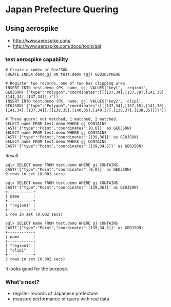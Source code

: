 # Japan Prefecture Quering

## Using aerospike

*   http://www.aerospike.com/
*   http://www.aerospike.com/docs/tools/aql

### test aerospike capability

```
# Create a index of GeoJSON
CREATE INDEX demo_gj ON test.demo (gj) GEO2DSPHERE

# Register two records, one of two has clipping area.
INSERT INTO test.demo (PK, name, gj) VALUES('key1', 'region1', GEOJSON('{"type":"Polygon","coordinates":[[[137,34],[137,38],[141,38],[141,34],[137,34]]]}'))
INSERT INTO test.demo (PK, name, gj) VALUES('key2', 'clip1', GEOJSON('{"type":"Polygon","coordinates":[[[137,34],[137,38],[141,38],[141,34],[137,34]],[[138,35],[140,35],[140,37],[138,37],[138,35]]]}'))

# Three query: not matched, 1 matched, 2 matched.
SELECT name FROM test.demo WHERE gj CONTAINS CAST('{"type":"Point","coordinates":[0,0]}' as GEOJSON)
SELECT name FROM test.demo WHERE gj CONTAINS CAST('{"type":"Point","coordinates":[139,36]}' as GEOJSON)
SELECT name FROM test.demo WHERE gj CONTAINS CAST('{"type":"Point","coordinates":[139,34.5]}' as GEOJSON)
```

Result

```
aql> SELECT name FROM test.demo WHERE gj CONTAINS CAST('{"type":"Point","coordinates":[0,0]}' as GEOJSON)
0 rows in set (0.001 secs)

aql> SELECT name FROM test.demo WHERE gj CONTAINS CAST('{"type":"Point","coordinates":[139,36]}' as GEOJSON)
+-----------+
| name      |
+-----------+
| "region1" |
+-----------+
1 row in set (0.002 secs)

aql> SELECT name FROM test.demo WHERE gj CONTAINS CAST('{"type":"Point","coordinates":[139,34.5]}' as GEOJSON)
+-----------+
| name      |
+-----------+
| "region1" |
| "clip1"   |
+-----------+
2 rows in set (0.002 secs)
```

It looks good for the purpose.

### What's next?

*   register records of Japanese prefecture
*   measure performance of query with real data

